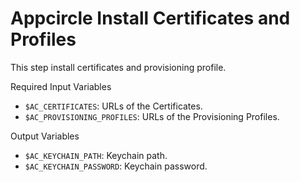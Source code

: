 # Appcircle Install Certificates and Profiles

This step install certificates and provisioning profile.

Required Input Variables
- `$AC_CERTIFICATES`: URLs of the Certificates.
- `$AC_PROVISIONING_PROFILES`: URLs of the Provisioning Profiles.

Output Variables
- `$AC_KEYCHAIN_PATH`: Keychain path.
- `$AC_KEYCHAIN_PASSWORD`: Keychain password.